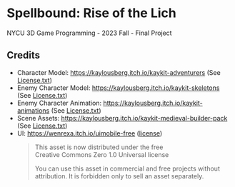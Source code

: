 # Spellbound: Rise of the Lich

NYCU 3D Game Programming - 2023 Fall - Final Project

## Credits

- Character Model: https://kaylousberg.itch.io/kaykit-adventurers (See [License.txt](./Assets/ThirdParty/KayKit_Adventurers_1.0_FREE/License.txt))
- Enemy Character Model: https://kaylousberg.itch.io/kaykit-skeletons (See [License.txt](./Assets/ThirdParty/KayKit%20Character%20Pack%20-%20Skeletons%201.0/License.txt))
- Enemy Character Animation: https://kaylousberg.itch.io/kaykit-animations (See [License.txt](./Assets/ThirdParty/KayKit%20Character%20Animations%201.2/License.txt))
- Scene Assets: https://kaylousberg.itch.io/kaykit-medieval-builder-pack (See [License.txt](./Assets/ThirdParty/KayKit%20Medieval%20Builder%20Pack%201.0/License.txt))
- UI: https://wenrexa.itch.io/uimobile-free ([license](https://wenrexa.itch.io/uimobile-free/devlog/230642/changing-the-license))
    > This asset is now distributed under the free  
    > Creative Commons Zero 1.0 Universal license
    > 
    > You can use this asset in commercial and free projects without attribution. It is forbidden only to sell an asset separately.
